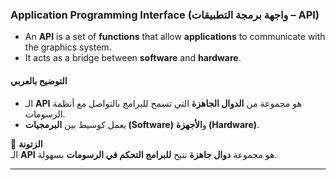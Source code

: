 ### **Application Programming Interface (واجهة برمجة التطبيقات – API)**

- An **API** is a set of **functions** that allow **applications** to communicate with the graphics system.
- It acts as a bridge between **software** and **hardware**.

#### **التوضيح بالعربي**

- الـ **API** هو مجموعة من **الدوال الجاهزة** التي تسمح للبرامج بالتواصل مع أنظمة الرسومات.
- يعمل كوسيط بين **البرمجيات (Software)** و**الأجهزة (Hardware)**.

📌 **الزتونة**  
الـ **API** هو مجموعة **دوال جاهزة** تتيح **للبرامج التحكم في الرسومات** بسهولة.

---

